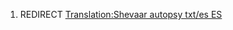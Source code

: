 1.  REDIRECT [Translation:Shevaar autopsy txt/es
    ES](Translation:Shevaar_autopsy_txt/es_ES "wikilink")